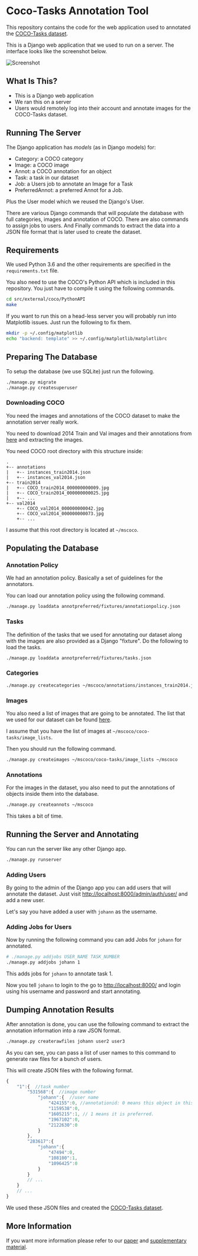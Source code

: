 # Coco-Tasks Annotation Tool

This repository contains the code for the web application used to annotated the [COCO-Tasks dataset](https://github.com/coco-tasks/dataset).

This is a Django web application that we used to run on a server. The interface looks like the screenshot below.

![Screenshot](/screenshot.png)

## What Is This?

* This is a Django web application
* We ran this on a server
* Users would remotely log into their account and annotate images for the COCO-Tasks dataset.

## Running The Server

The Django application has *models* (as in Django models) for:

* Category: a COCO category
* Image: a COCO image
* Annot: a COCO annotation for an object
* Task: a task in our dataset
* Job: a Users job to annotate an Image for a Task
* PreferredAnnot: a preferred Annot for a Job.

Plus the User model which we reused the Django's User.



There are various Django commands that will populate the database with full categories, images and annotation of COCO. There are also commands to assign jobs to users. And Finally commands to extract the data into a JSON file format that is later used to create the dataset.



## Requirements

We used Python 3.6 and the other requirements are specified in the `requirements.txt` file.

You also need to use the COCO's Python API which is included in this repository. You just have to compile it using the following commands.

```bash
cd src/external/coco/PythonAPI
make
```

If you want to run this on a head-less server you will probably run into Matplotlib issues. Just run the following to fix them.

```bash
mkdir -p ~/.config/matplotlib
echo "backend: template" >> ~/.config/matplotlib/matplotlibrc
```

## Preparing The Database

To setup the database (we use SQLite) just run the following.

```bash
./manage.py migrate
./manage.py createsuperuser
```

### Downloading COCO

You need the images and annotations of the COCO dataset to make the annotation server really work.

You need to download 2014 Train and Val images and their annotations from [here](http://cocodataset.org/#download) and extracting the images.

You need COCO root directory with this structure inside:

```
.
+-- annotations
|   +-- instances_train2014.json
|   +-- instances_val2014.json
+-- train2014
|   +-- COCO_train2014_000000000009.jpg
|   +-- COCO_train2014_000000000025.jpg
|   +-- ...
+-- val2014
    +-- COCO_val2014_000000000042.jpg
    +-- COCO_val2014_000000000073.jpg
    +-- ...
```

I assume that this root directory is located at `~/mscoco`.

## Populating the Database

### Annotation Policy

We had an annotation policy. Basically a set of guidelines for the annotators.

You can load our annotation policy using the following command.

```bash
./manage.py loaddata annotpreferred/fixtures/annotationpolicy.json
```

### Tasks

The definition of the tasks that we used for annotating our dataset along with the images are also provided as a Django "fixture". Do the following to load the tasks.

```bash
./manage.py loaddata annotpreferred/fixtures/tasks.json
```

### Categories

```bash
./manage.py createcategories ~/mscoco/annotations/instances_train2014.json
```

### Images

You also need a list of images that are going to be annotated. The list that we used for our dataset can be found [here](https://github.com/coco-tasks/dataset/tree/cvpr2019/image_lists).

I assume that you have the list of images at `~/mscoco/coco-tasks/image_lists`.

Then you should run the following command.

```bash
./manage.py createimages ~/mscoco/coco-tasks/image_lists ~/mscoco
```

### Annotations

For the images in the dataset, you also need to put the annotations of objects inside them into the database.

```bash
./manage.py createannots ~/mscoco
```

This takes a bit of time.

## Running the Server and Annotating

You can run the server like any other Django app.

```bash
./manage.py runserver
```

### Adding Users

By going to the admin of the Django app you can add users that will annotate the dataset. Just visit <http://localhost:8000/admin/auth/user/> and add a new user.

Let's say you have added a user with `johann` as the username.

### Adding Jobs for Users

Now by running the following command you can add Jobs for `johann` for annotated.

```bash
# ./manage.py addjobs USER_NAME TASK_NUMBER
./manage.py addjobs johann 1
```

This adds jobs for `johann` to annotate task 1.

Now you tell `johann` to login to the go to <http://localhost:8000/> and login using his username and password and start annotating.



## Dumping Annotation Results

After annotation is done, you can use the following command to extract the annotation information into a raw JSON format.

```bash
./manage.py createrawfiles johann user2 user3
```

As you can see, you can pass a list of user names to this command to generate raw files for a bunch of users.

This will create JSON files with the following format.

```js
{  
    "1":{  //task number
        "531568":{  //image number
            "johann":{  //user name
                "424155":0, //annotationid: 0 means this object in this image is not preferred for the task.
                "1159538":0,
                "1605215":1, // 1 means it is preferred.
                "1967102":0,
                "2122630":0
            }
        },
        "283617":{  
            "johann":{  
                "47494":0,
                "108100":1,
                "1096425":0
            }
        }
        // ...
    }
    // ...
}
```

We used these JSON files and created the [COCO-Tasks dataset](https://github.com/coco-tasks/dataset).

## More Information

If you want more information please refer to our [paper](https://arxiv.org/abs/1904.03000) and [supplementary material](https://yassersouri.github.io/papers/coco-tasks-cvpr2019-supmat.pdf).

